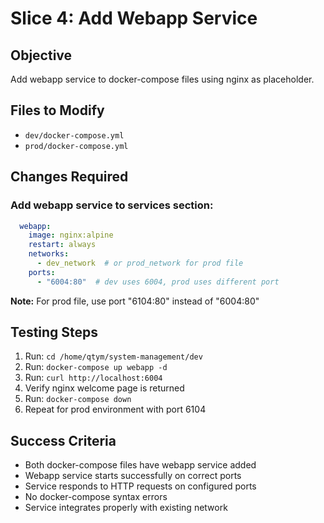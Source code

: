 # Slice 4: Add Webapp Service

## Objective
Add webapp service to docker-compose files using nginx as placeholder.

## Files to Modify
- `dev/docker-compose.yml`
- `prod/docker-compose.yml`

## Changes Required

### Add webapp service to services section:
```yaml
  webapp:
    image: nginx:alpine
    restart: always
    networks:
      - dev_network  # or prod_network for prod file
    ports:
      - "6004:80"  # dev uses 6004, prod uses different port
```

**Note:** For prod file, use port "6104:80" instead of "6004:80"

## Testing Steps
1. Run: `cd /home/qtym/system-management/dev`
2. Run: `docker-compose up webapp -d`
3. Run: `curl http://localhost:6004`
4. Verify nginx welcome page is returned
5. Run: `docker-compose down`
6. Repeat for prod environment with port 6104

## Success Criteria
- Both docker-compose files have webapp service added
- Webapp service starts successfully on correct ports
- Service responds to HTTP requests on configured ports
- No docker-compose syntax errors
- Service integrates properly with existing network